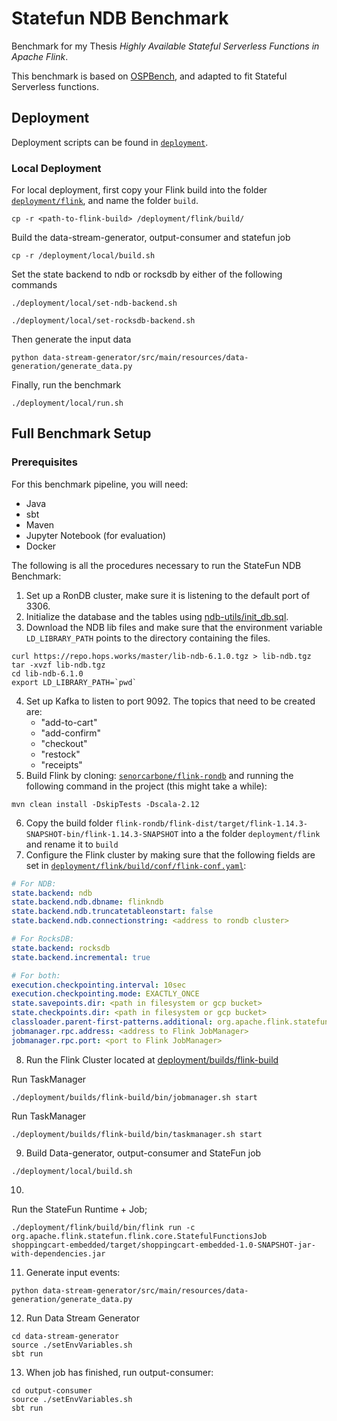 # Statefun NDB Benchmark
Benchmark for my Thesis *Highly Available Stateful Serverless Functions in Apache Flink*.

This benchmark is based on [OSPBench](https://github.com/Klarrio/open-stream-processing-benchmark), 
and adapted to fit Stateful Serverless functions.

## Deployment
Deployment scripts can be found in [``deployment``](/deployment).

### Local Deployment
For local deployment, first copy your Flink build into the folder [``deployment/flink``](/deployment/flink), and name the folder `build`.

```shell
cp -r <path-to-flink-build> /deployment/flink/build/
```
Build the data-stream-generator, output-consumer and statefun job
```shell
cp -r /deployment/local/build.sh
```

Set the state backend to ndb or rocksdb by either of the following commands
```shell
./deployment/local/set-ndb-backend.sh
```
```shell
./deployment/local/set-rocksdb-backend.sh
```
Then generate the input data
```shell
python data-stream-generator/src/main/resources/data-generation/generate_data.py
```
Finally, run the benchmark
```shell
./deployment/local/run.sh
```

## Full Benchmark Setup

### Prerequisites 
For this benchmark pipeline, you will need:
* Java
* sbt
* Maven
* Jupyter Notebook (for evaluation)
* Docker

The following is all the procedures necessary to run the StateFun NDB Benchmark:
1. Set up a RonDB cluster, make sure it is listening to the default port of 3306.
2. Initialize the database and the tables using [ndb-utils/init_db.sql](deployment/ndb-utils/init_db.sql).
3. Download the NDB lib files and make sure that the environment variable ``LD_LIBRARY_PATH`` points to the directory containing the files.
```shell
curl https://repo.hops.works/master/lib-ndb-6.1.0.tgz > lib-ndb.tgz
tar -xvzf lib-ndb.tgz
cd lib-ndb-6.1.0
export LD_LIBRARY_PATH=`pwd`
```
4. Set up Kafka to listen to port 9092. The topics that need to be created are:
   * "add-to-cart"
   * "add-confirm"
   * "checkout"
   * "restock"
   * "receipts"
5. Build Flink by cloning: [``senorcarbone/flink-rondb``](https://github.com/senorcarbone/flink-rondb) and running the following command in the project (this might take a while):
```shell
mvn clean install -DskipTests -Dscala-2.12
```
6. Copy the build folder ``flink-rondb/flink-dist/target/flink-1.14.3-SNAPSHOT-bin/flink-1.14.3-SNAPSHOT`` into a the folder ``deployment/flink`` and rename it to ``build``
7. Configure the Flink cluster by making sure that the following fields are set in 
[``deployment/flink/build/conf/flink-conf.yaml``](deployment/flink/build/conf/flink-conf.yaml):
```yaml
# For NDB:
state.backend: ndb
state.backend.ndb.dbname: flinkndb
state.backend.ndb.truncatetableonstart: false
state.backend.ndb.connectionstring: <address to rondb cluster>

# For RocksDB:
state.backend: rocksdb
state.backend.incremental: true

# For both:
execution.checkpointing.interval: 10sec
execution.checkpointing.mode: EXACTLY_ONCE
state.savepoints.dir: <path in filesystem or gcp bucket>
state.checkpoints.dir: <path in filesystem or gcp bucket>
classloader.parent-first-patterns.additional: org.apache.flink.statefun;org.apache.kafka;com.google.protobuf
jobmanager.rpc.address: <address to Flink JobManager>
jobmanager.rpc.port: <port to Flink JobManager>

```
8. Run the Flink Cluster located at [deployment/builds/flink-build](../builds/flink-build)

Run TaskManager
```shell
./deployment/builds/flink-build/bin/jobmanager.sh start
```
Run TaskManager
```shell
./deployment/builds/flink-build/bin/taskmanager.sh start
```

9. Build Data-generator, output-consumer and StateFun job
```shell
./deployment/local/build.sh
```

10.
Run the StateFun Runtime + Job;
```shell
./deployment/flink/build/bin/flink run -c org.apache.flink.statefun.flink.core.StatefulFunctionsJob shoppingcart-embedded/target/shoppingcart-embedded-1.0-SNAPSHOT-jar-with-dependencies.jar
```

11. Generate input events:
```shell
python data-stream-generator/src/main/resources/data-generation/generate_data.py
```

12. Run Data Stream Generator
```shell
cd data-stream-generator
source ./setEnvVariables.sh
sbt run
```

13. When job has finished, run output-consumer:
```shell
cd output-consumer
source ./setEnvVariables.sh
sbt run
```